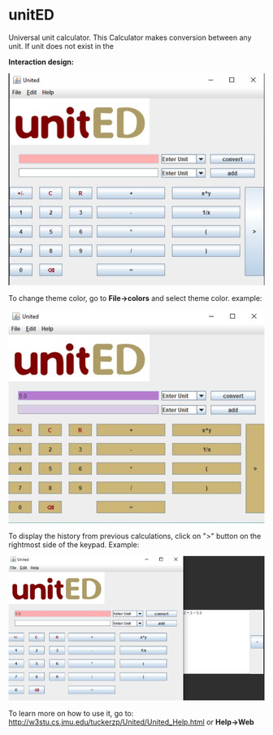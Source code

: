 # unitED
Universal unit calculator.
This Calculator makes conversion between any unit. If unit does not exist in the 

**Interaction design:**

![](united1/src/web/design.JPG)

To change theme color, go to **File->colors** and select theme color. example:

![](united1/src/web/colors.JPG)

To display the history from previous calculations, click on ">" button on the rightmost side of the keypad.
Example:

![](united1/src/web/history.JPG)


To learn more on how to use it, go to: http://w3stu.cs.jmu.edu/tuckerzp/United/United_Help.html
or **Help->Web**
